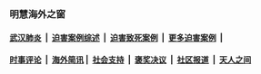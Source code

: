
### 明慧海外之窗

####  [武汉肺炎](indexes/365.md?t=04071001) &nbsp;|&nbsp;  [迫害案例综述](indexes/328.md?t=04071001) &nbsp;|&nbsp; [迫害致死案例](indexes/277.md?t=04071001)  &nbsp;|&nbsp; [更多迫害案例](indexes/81.md?t=04071001)  &nbsp;|&nbsp; 
####  [时事评论](indexes/19.md?t=04071001) &nbsp;|&nbsp; [海外简讯](indexes/245.md?t=04071001)&nbsp;|&nbsp;  [社会支持](indexes/140.md?t=04071001) &nbsp;|&nbsp; [褒奖决议](indexes/282.md?t=04071001) &nbsp;|&nbsp; [社区报道](indexes/91.md?t=04071001)  &nbsp;|&nbsp; [天人之间](indexes/78.md?t=04071001) 

